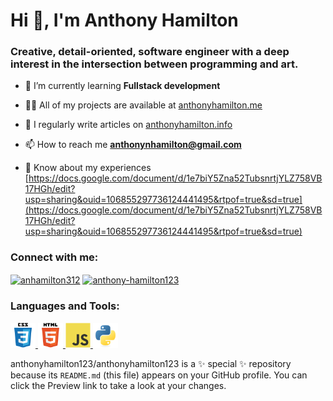 <h1>Hi 👋, I'm Anthony Hamilton</h1>
<h3>Creative, detail-oriented, software engineer with a deep interest in the intersection between programming and art.</h3>

- 🌱 I’m currently learning **Fullstack development**

- 👨‍💻 All of my projects are available at [anthonyhamilton.me](anthonyhamilton.me)

- 📝 I regularly write articles on [anthonyhamilton.info](anthonyhamilton.info)

- 📫 How to reach me **anthonynhamilton@gmail.com**

- 📄 Know about my experiences [https://docs.google.com/document/d/1e7biY5Zna52TubsnrtjYLZ758VB17HGh/edit?usp=sharing&ouid=106855297736124441495&rtpof=true&sd=true](https://docs.google.com/document/d/1e7biY5Zna52TubsnrtjYLZ758VB17HGh/edit?usp=sharing&ouid=106855297736124441495&rtpof=true&sd=true)

<h3 align="left">Connect with me:</h3>
<p align="left">
<a href="https://twitter.com/anhamilton312" target="blank"><img align="center" src="https://raw.githubusercontent.com/rahuldkjain/github-profile-readme-generator/master/src/images/icons/Social/twitter.svg" alt="anhamilton312" height="30" width="40" /></a>
<a href="https://linkedin.com/in/anthony-hamilton123" target="blank"><img align="center" src="https://raw.githubusercontent.com/rahuldkjain/github-profile-readme-generator/master/src/images/icons/Social/linked-in-alt.svg" alt="anthony-hamilton123" height="30" width="40" /></a>
</p>

<h3 align="left">Languages and Tools:</h3>
<p align="left"> <a href="https://www.w3schools.com/css/" target="_blank" rel="noreferrer"> <img src="https://raw.githubusercontent.com/devicons/devicon/master/icons/css3/css3-original-wordmark.svg" alt="css3" width="40" height="40"/> </a> <a href="https://www.w3.org/html/" target="_blank" rel="noreferrer"> <img src="https://raw.githubusercontent.com/devicons/devicon/master/icons/html5/html5-original-wordmark.svg" alt="html5" width="40" height="40"/> </a> <a href="https://developer.mozilla.org/en-US/docs/Web/JavaScript" target="_blank" rel="noreferrer"> <img src="https://raw.githubusercontent.com/devicons/devicon/master/icons/javascript/javascript-original.svg" alt="javascript" width="40" height="40"/> </a> <a href="https://www.python.org" target="_blank" rel="noreferrer"> <img src="https://raw.githubusercontent.com/devicons/devicon/master/icons/python/python-original.svg" alt="python" width="40" height="40"/> </a> </p>

anthonyhamilton123/anthonyhamilton123 is a ✨ special ✨ repository because its `README.md` (this file) appears on your GitHub profile.
You can click the Preview link to take a look at your changes.

